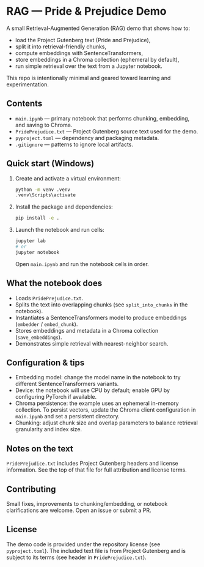 # RAG — Pride & Prejudice Demo

A small Retrieval-Augmented Generation (RAG) demo that shows how to:

- load the Project Gutenberg text (Pride and Prejudice),
- split it into retrieval-friendly chunks,
- compute embeddings with SentenceTransformers,
- store embeddings in a Chroma collection (ephemeral by default),
- run simple retrieval over the text from a Jupyter notebook.

This repo is intentionally minimal and geared toward learning and experimentation.

## Contents

- `main.ipynb` — primary notebook that performs chunking, embedding, and saving to Chroma.
- `PridePrejudice.txt` — Project Gutenberg source text used for the demo.
- `pyproject.toml` — dependency and packaging metadata.
- `.gitignore` — patterns to ignore local artifacts.

## Quick start (Windows)

1. Create and activate a virtual environment:

   ```bash
   python -m venv .venv
   .venv\Scripts\activate
   ```

2. Install the package and dependencies:

   ```bash
   pip install -e .
   ```

3. Launch the notebook and run cells:

   ```bash
   jupyter lab
   # or
   jupyter notebook
   ```

   Open `main.ipynb` and run the notebook cells in order.

## What the notebook does

- Loads `PridePrejudice.txt`.
- Splits the text into overlapping chunks (see `split_into_chunks` in the notebook).
- Instantiates a SentenceTransformers model to produce embeddings (`embedder` / `embed_chunk`).
- Stores embeddings and metadata in a Chroma collection (`save_embeddings`).
- Demonstrates simple retrieval with nearest-neighbor search.

## Configuration & tips

- Embedding model: change the model name in the notebook to try different SentenceTransformers variants.
- Device: the notebook will use CPU by default; enable GPU by configuring PyTorch if available.
- Chroma persistence: the example uses an ephemeral in-memory collection. To persist vectors, update the Chroma client configuration in `main.ipynb` and set a persistent directory.
- Chunking: adjust chunk size and overlap parameters to balance retrieval granularity and index size.

## Notes on the text

`PridePrejudice.txt` includes Project Gutenberg headers and license information. See the top of that file for full attribution and license terms.

## Contributing

Small fixes, improvements to chunking/embedding, or notebook clarifications are welcome. Open an issue or submit a PR.

## License

The demo code is provided under the repository license (see `pyproject.toml`). The included text file is from Project Gutenberg and is subject to its terms (see header in `PridePrejudice.txt`).
